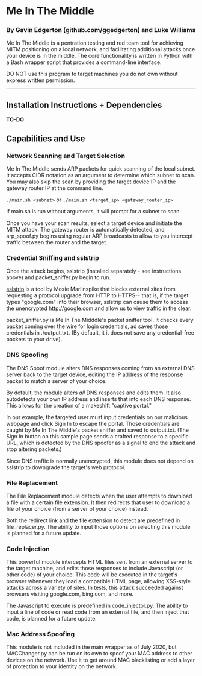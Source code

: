 # Me In The Middle
### By Gavin Edgerton (github.com/ggedgerton) and Luke Williams

Me In The Middle is a pentration testing and red team tool for achieving MITM positioning on a local network, and facilitating additional attacks once your device is in the middle. The core functionality is written in Python with a Bash wrapper script that provides a command-line interface.

DO NOT use this program to target machines you do not own without express written permission.

***

## Installation Instructions + Dependencies

<b>TO-DO</b>

## Capabilities and Use

### Network Scanning and Target Selection

Me In The Middle sends ARP packets for quick scanning of the local subnet. It accepts CIDR notation as an argument to determine which subnet to scan. You may also skip the scan by providing the target device IP and the gateway router IP at the command line.

```./main.sh <subnet>```
or
```./main.sh <target_ip> <gateway_router_ip>```

If main.sh is run without arguments, it will prompt for a subnet to scan.

Once you have your scan results, select a target device and initiate the MITM attack. The gateway router is automatically detected, and arp_spoof.py begins using regular ARP broadcasts to allow to you intercept traffic between the router and the target.

### Credential Sniffing and sslstrip

Once the attack begins, sslstrip (installed separately - see instructions above) and packet_sniffer.py begin to run. 

[sslstrip](https://github.com/moxie0/sslstrip) is a tool by Moxie Marlinspike that blocks external sites from requesting a protocol upgrade from HTTP to HTTPS-- that is, if the target types "google.com" into their browser, sslstrip can cause them to access the unencrypted http://google.com and allow us to view traffic in the clear.

packet_sniffer.py is Me In The Midddle's packet sniffer tool. It checks every packet coming over the wire for login credentials, ad saves those credentials in ./output.txt. (By default, it it does not save any credential-free packets to your drive).

### DNS Spoofing

The DNS Spoof module alters DNS responses coming from an external DNS server back to the target device, editing the IP address of the response packet to match a server of your choice. 

By default, the module alters *all* DNS responses and edits them. It also autodetects your own IP address and inserts that into each DNS response. This allows for the creation of a makeshift "captive portal." 

In our example, the targeted user must input credentials on our malicious webpage and click Sign In to escape the portal. Those credentials are caught by Me In The Middle's packet sniffer and saved to output.txt. (The Sign In button on this sample page sends a crafted response to a specific URL, which is detected by the DNS spoofer as a signal to end the attack and stop altering packets.)

Since DNS traffic is normally unencrypted, this module does not depend on sslstrip to downgrade the target's web protocol.

### File Replacement

The File Replacement module detects when the user attempts to download a file with a certain file extension. It then redirects that user to download a file of your choice (from a server of your choice) instead.

Both the redirect link and the file extension to detect are predefined in file_replacer.py. The ability to input those options on selecting this module is planned for a future update.

### Code Injection

This powerful module intercepts HTML files sent from an external server to the target machine, and edits those responses to include Javascript (or other code) of your choice. This code will be executed in the target's browser whenever they load a compatible HTML page, allowing XSS-style attacks across a variety of sites. In tests, this attack succeeded against browsers visiting google.com, bing.com, and more.

The Javascript to execute is predefined in code_injector.py. The ability to input a line of code or read code from an external file, and then inject that code, is planned for a future update.

### Mac Address Spoofing

This module is not included in the main wrapper as of July 2020, but MACChanger.py can be run on its own to spoof your MAC address to other devices on the network. Use it to get around MAC blacklisting or add a layer of protection to your identity on the network.

